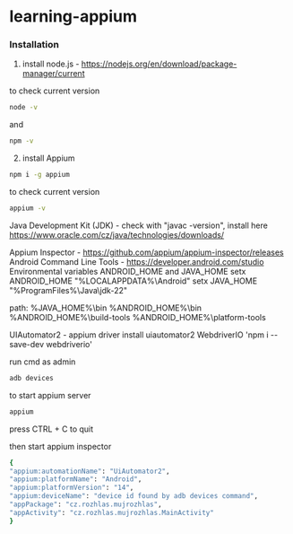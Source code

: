 # learning-appium

### Installation

1. install node.js - https://nodejs.org/en/download/package-manager/current

to check current version

```bash
node -v
```

and

```bash
npm -v
```

2. install Appium

```bash
npm i -g appium
```

to check current version

```bash
appium -v
```

Java Development Kit (JDK) - check with "javac -version", install here https://www.oracle.com/cz/java/technologies/downloads/

Appium Inspector - https://github.com/appium/appium-inspector/releases
Android Command Line Tools - https://developer.android.com/studio
Environmental variables ANDROID_HOME and JAVA_HOME
setx ANDROID_HOME "%LOCALAPPDATA%\Android"
setx JAVA_HOME "%ProgramFiles%\Java\jdk-22"

path:
%JAVA_HOME%\bin
%ANDROID_HOME%\bin
%ANDROID_HOME%\build-tools
%ANDROID_HOME%\platform-tools

UIAutomator2 - appium driver install uiautomator2
WebdriverIO 'npm i --save-dev webdriverio'

run cmd as admin

```bash
adb devices
```

to start appium server

```bash
appium
```

press CTRL + C to quit

then start appium inspector

```bash
{
"appium:automationName": "UiAutomator2",
"appium:platformName": "Android",
"appium:platformVersion": "14",
"appium:deviceName": "device id found by adb devices command",
"appPackage": "cz.rozhlas.mujrozhlas",
"appActivity": "cz.rozhlas.mujrozhlas.MainActivity"
}
```
